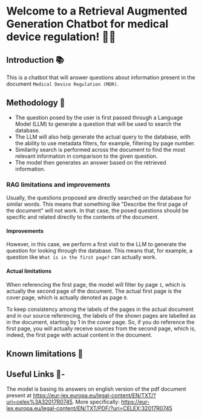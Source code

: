 # Welcome to a Retrieval Augmented Generation Chatbot for medical device regulation! 🚀🤖

## Introduction 📚
This is a chatbot that will answer questions about information present in the document `Medical Device Regulation (MDR)`.
## Methodology 🧠
- The question posed by the user is first passed through a Language Model (LLM) to generate a question that will be used to search the database.
- The LLM will also help generate the actual query to the database, with the ability to use metadata filters, for example, filtering by page number.
- Similarity search is performed across the document to find the most relevant information in comparison to the given question.
- The model then generates an answer based on the retrieved information.

### RAG limitations and improvements

Usually, the questions proposed are directly searched on the database for similar words. This means that something like "Describe the first page of the document" will not work. In that case, the posed questions should be specific and related directly to the contents of the document.

#### Improvements
However, in this case, we perform a first visit to the LLM to generate the question for looking through the database. This means that, for example, a question like `What is in the first page?` can actually work.

#### Actual limitations
When referencing the first page, the model will filter by page `1`, which is actually the second page of the document. The actual first page is the cover page, which is actually denoted as page `0`.

To keep consistency among the labels of the pages in the actual document and in our source referencing, the labels of the shown pages are labelled as in the document, starting by 1 in the cover page. So, if you do reference the first page, you will actually receive sources from the second page, which is, indeed, the first page with actual content in the document.

## Known limitations 🛑

## Useful Links 🔗-

The model is basing its answers on english version of the pdf document present at https://eur-lex.europa.eu/legal-content/EN/TXT/?uri=celex%3A32017R0745. More specifically: https://eur-lex.europa.eu/legal-content/EN/TXT/PDF/?uri=CELEX:32017R0745
